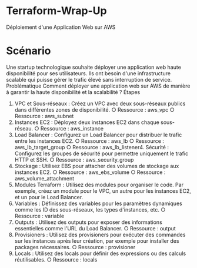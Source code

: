 # Terraform-Wrap-Up
Déploiement d'une Application Web sur AWS


# Scénario
Une startup technologique souhaite déployer une application web haute
disponibilité pour ses utilisateurs. Ils ont besoin d'une infrastructure scalable qui
puisse gérer le trafic élevé sans interruption de service.
Problématique
Comment déployer une application web sur AWS de manière à garantir la haute
disponibilité et la scalabilité ?
Étapes
1. VPC et Sous-réseaux : Créez un VPC avec deux sous-réseaux publics dans
différentes zones de disponibilité.
○ Ressource : aws_vpc
○ Ressource : aws_subnet
2. Instances EC2 : Déployez deux instances EC2 dans chaque sous-réseau.
○ Ressource : aws_instance
3. Load Balancer : Configurez un Load Balancer pour distribuer le trafic entre
les instances EC2.
○ Ressource : aws_lb
○ Ressource : aws_lb_target_group
○ Ressource : aws_lb_listener4. Sécurité : Configurez les groupes de sécurité pour permettre uniquement le
trafic HTTP et SSH.
○ Ressource : aws_security_group
5. Stockage : Utilisez EBS pour attacher des volumes de stockage aux
instances EC2.
○ Ressource : aws_ebs_volume
○ Ressource : aws_volume_attachment
6. Modules Terraform : Utilisez des modules pour organiser le code. Par
exemple, créez un module pour le VPC, un autre pour les instances EC2, et
un pour le Load Balancer.
7. Variables : Définissez des variables pour les paramètres dynamiques
comme les ID des sous-réseaux, les types d'instances, etc.
○ Ressource : variable
8. Outputs : Utilisez des outputs pour exposer des informations essentielles
comme l'URL du Load Balancer.
○ Ressource : output
9. Provisioners : Utilisez des provisioners pour exécuter des commandes sur
les instances après leur création, par exemple pour installer des packages
nécessaires.
○ Ressource : provisioner
10. Locals : Utilisez des locals pour définir des expressions ou des calculs
réutilisables.
○ Ressource : locals

